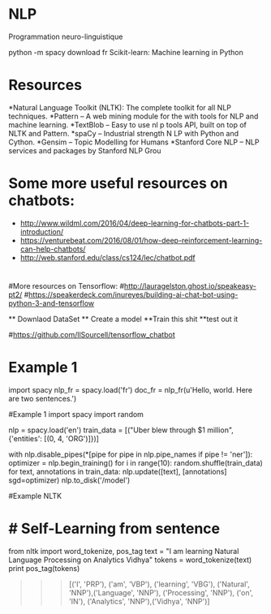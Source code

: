 # NLP
Programmation neuro-linguistique


python -m spacy download fr
Scikit-learn: Machine learning in Python

# Resources

*Natural Language Toolkit (NLTK): The complete toolkit for all NLP techniques.
*Pattern – A web mining module for the with tools for NLP and machine learning.
*TextBlob – Easy to use nl p tools API, built on top of NLTK and Pattern.
*spaCy – Industrial strength N LP with Python and Cython.
*Gensim – Topic Modelling for Humans
*Stanford Core NLP – NLP services and packages by Stanford NLP Grou

#
# Some more useful resources on chatbots:
* http://www.wildml.com/2016/04/deep-learning-for-chatbots-part-1-introduction/
* https://venturebeat.com/2016/08/01/how-deep-reinforcement-learning-can-help-chatbots/
* http://web.stanford.edu/class/cs124/lec/chatbot.pdf

#
#More resources on Tensorflow:
#http://lauragelston.ghost.io/speakeasy-pt2/
#https://speakerdeck.com/inureyes/building-ai-chat-bot-using-python-3-and-tensorflow




** Downlaod DataSet
** Create a model
**Train this shit 
**test out it

#https://github.com/llSourcell/tensorflow_chatbot

# Example 1 
import spacy
nlp_fr = spacy.load('fr')
doc_fr = nlp_fr(u'Hello, world. Here are two sentences.')

#Example 1 
import spacy
import random

nlp = spacy.load('en')
train_data = [("Uber blew through $1 million", {'entities': [(0, 4, 'ORG')]})]

with nlp.disable_pipes(*[pipe for pipe in nlp.pipe_names if pipe != 'ner']):
    optimizer = nlp.begin_training()
    for i in range(10):
        random.shuffle(train_data)
        for text, annotations in train_data:
            nlp.update([text], [annotations] sgd=optimizer)
nlp.to_disk('/model')



#Example NLTK
# # Self-Learning from sentence
from nltk import word_tokenize, pos_tag
text = "I am learning Natural Language Processing on Analytics Vidhya"
tokens = word_tokenize(text)
print pos_tag(tokens)
>>> [('I', 'PRP'), ('am', 'VBP'), ('learning', 'VBG'), ('Natural', 'NNP'),('Language', 'NNP'),
('Processing', 'NNP'), ('on', 'IN'), ('Analytics', 'NNP'),('Vidhya', 'NNP')]
